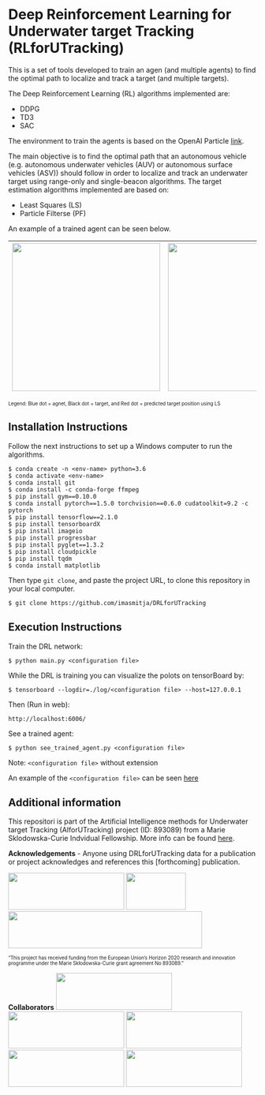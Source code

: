 # Deep Reinforcement Learning for Underwater target Tracking (RLforUTracking)
This is a set of tools developed to train an agen (and multiple agents) to find the optimal path to localize and track a target (and multiple targets).

The Deep Reinforcement Learning (RL) algorithms implemented are:

- DDPG
- TD3
- SAC

The environment to train the agents is based on the OpenAI Particle [link](https://github.com/openai/multiagent-particle-envs).

The main objective is to find the optimal path that an autonomous vehicle (e.g. autonomous underwater vehicles (AUV) or autonomous surface vehicles (ASV)) should follow in order to localize and track an underwater target using range-only and single-beacon algorithms. The target estimation algorithms implemented are based on:

- Least Squares (LS)
- Particle Filterse (PF)

An example of a trained agent can be seen below.

| <img src="https://github.com/imasmitja/DRL4AUV/blob/main/trained_saca.gif" width="300" height="300"/> | <img src="https://github.com/imasmitja/DRL4AUV/blob/main/trained_sacc.gif" width="300" height="300"/> |
| --- | --- |

<sup><sub>Legend: Blue dot = agnet, Black dot = target, and Red dot = predicted target position using LS</sup></sub>

## Installation Instructions
Follow the next instructions to set up a Windows computer to run the algorithms.

```
$ conda create -n <env-name> python=3.6
$ conda activate <env-name>
$ conda install git
$ conda install -c conda-forge ffmpeg
$ pip install gym==0.10.0
$ conda install pytorch==1.5.0 torchvision==0.6.0 cudatoolkit=9.2 -c pytorch
$ pip install tensorflow==2.1.0
$ pip install tensorboardX
$ pip install imageio
$ pip install progressbar
$ pip install pyglet==1.3.2
$ pip install cloudpickle
$ pip install tqdm
$ conda install matplotlib
```

Then type `git clone`, and paste the project URL, to clone this repository in your local computer.

```
$ git clone https://github.com/imasmitja/DRLforUTracking
```

## Execution Instructions
Train the DRL network:

```
$ python main.py <configuration file>
```

While the DRL is training you can visualize the polots on tensorBoard by:

```
$ tensorboard --logdir=./log/<configuration file> --host=127.0.0.1
```

Then (Run in web):

```
http://localhost:6006/
```

See a trained agent:

```
$ python see_trained_agent.py <configuration file>
```

Note: `<configuration file>` without extension

An example of the `<configuration file>` can be seen [here](https://github.com/imasmitja/DRL4AUV/blob/main/test_configuration.txt)
  
## Additional information


This repositori is part of the Artificial Intelligence methods for Underwater target Tracking (AIforUTracking) project (ID: 893089) from a Marie Sklodowska-Curie Indvidual Fellowship. More info can be found [here](https://cordis.europa.eu/project/id/893089).

**Acknowledgements** - Anyone using DRLforUTracking data for a publication or project acknowledges and references this [forthcoming] publication.


<img src="https://github.com/imasmitja/DRLforUTracking/blob/main/logos/mscacolor.png" width="235" height="75"/> <img src="https://github.com/imasmitja/DRLforUTracking/blob/main/logos/euflag.png" width="121" height="75"/> <img src="https://github.com/imasmitja/DRLforUTracking/blob/main/logos/logos_poc_aei_2021.jpg" width="393" height="75"/>

<sub><sup>“This project has received funding from the European Union’s Horizon 2020 research and innovation programme under the Marie Skłodowska-Curie grant agreement No 893089.”</sup></sub>


**Collaborators**
<img src="https://github.com/imasmitja/DRLforUTracking/blob/main/logos/icm.png" width="235" height="75"/> <img src="https://github.com/imasmitja/DRLforUTracking/blob/main/logos/mbari.png" width="235" height="75"/> <img src="https://github.com/imasmitja/DRLforUTracking/blob/main/logos/udg.png" width="235" height="75"/> <img src="https://github.com/imasmitja/DRLforUTracking/blob/main/logos/upc.png" width="235" height="75"/> 
<img src="https://github.com/imasmitja/DRLforUTracking/blob/main/logos/bsc.png" width="235" height="75"/>

